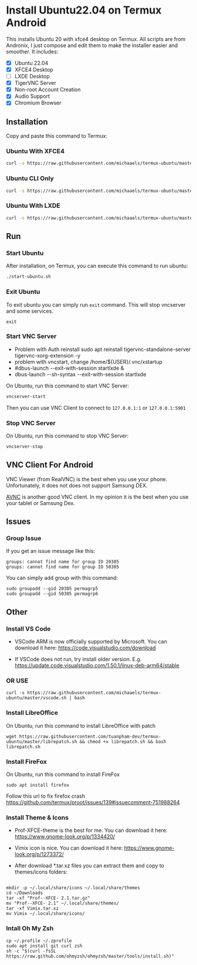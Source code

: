 # Install Ubuntu22.04 on Termux Android

This installs Ubuntu 20 with xfce4 desktop on Termux. All scripts are from Andronix, I just compose and edit them to make the installer easier and smoother. It includes:

- [x] Ubuntu 22.04
- [x] XFCE4 Desktop
- [ ] LXDE Desktop
- [x] TigerVNC Server
- [x] Non-root Account Creation
- [x] Audio Support
- [x] Chromium Browser

## Installation

Copy and paste this command to Termux:

### Ubuntu With XFCE4

```bash
curl -s https://raw.githubusercontent.com/michaaels/termux-ubuntu/master/ubuntu.sh | | bash -s
```

### Ubuntu CLI Only

```bash
curl -s https://raw.githubusercontent.com/michaaels/termux-ubuntu/master/ubuntu.sh | | bash -s nde
```

### Ubuntu With LXDE

```bash
curl -s https://raw.githubusercontent.com/michaaels/termux-ubuntu/master/ubuntu.sh | | bash -s lxde
```

## Run

### Start Ubuntu

After installation, on Termux, you can execute this command to run ubuntu:

```bash
./start-ubuntu.sh
```

### Exit Ubuntu

To exit ubuntu you can simply run `exit` command. This will stop vncserver and some services.

```
exit
```

### Start VNC Server
- Problem with Auth reinstall sudo apt reinstall tigervnc-standalone-server tigervnc-xorg-extension -y
- problem with vncstart, change /home/${USER}/.vnc/xstartup
- #dbus-launch --exit-with-session startlxde &
- dbus-launch --sh-syntax --exit-with-session startlxde

On Ubuntu, run this command to start VNC Server:

```bash
vncserver-start
```

Then you can use VNC Client to connect to `127.0.0.1:1` or `127.0.0.1:5901`

### Stop VNC Server

On Ubuntu, run this command to stop VNC Server:

```bash
vncserver-stop
```

## VNC Client For Android

VNC Viewer (from RealVNC) is the best when you use your phone. Unfortunately, it does not does not support Samsung DEX.

[AVNC](https://f-droid.org/en/packages/com.gaurav.avnc/index.html) is another good VNC client. In my opinion it is the best when you use your tablet or Samsung Dex.

## Issues

### Group Issue

If you get an issue message like this:

```
groups: cannot find name for group ID 20305
groups: cannot find name for group ID 50305
```

You can simply add group with this command:

```
sudo groupadd --gid 20305 permagrp5
sudo groupadd --gid 50305 permagrp6
```

## Other

### Install VS Code

- VSCode ARM is now officially supported by Microsoft. You can download it here: https://code.visualstudio.com/download

- If VSCode does not run, try install older version. E.g. https://update.code.visualstudio.com/1.50.1/linux-deb-arm64/stable

### OR USE
```
curl -s https://raw.githubusercontent.com/michaaels/termux-ubuntu/master/vscode.sh | bash
```
### Install LibreOffice

On Ubuntu, run this command to install LibreOffice with patch

```
wget https://raw.githubusercontent.com/tuanpham-dev/termux-ubuntu/master/librepatch.sh && chmod +x librepatch.sh && bash librepatch.sh
```

### Install FireFox

On Ubuntu, run this command to install FireFox

```
sudo apt install firefox
```

Follow this url to fix firefox crash https://github.com/termux/proot/issues/139#issuecomment-751988264

### Install Theme & Icons

- Prof-XFCE-theme is the best for me. You can download it here: https://www.gnome-look.org/p/1334420/

- Vimix icon is nice. You can download it here: https://www.gnome-look.org/p/1273372/

- After download \*.tar.xz files you can extract them and copy to themes/icons folders:

```

mkdir -p ~/.local/share/icons ~/.local/share/themes
cd ~/Downloads
tar -xf "Prof--XFCE- 2.1.tar.gz"
mv "Prof--XFCE- 2.1" ~/.local/share/themes/
tar -xf Vimix.tar.xz
mv Vimix ~/.local/share/icons/

```

### Intall Oh My Zsh

```
cp ~/.profile ~/.zprofile
sudo apt install git curl zsh
sh -c "$(curl -fsSL https://raw.github.com/ohmyzsh/ohmyzsh/master/tools/install.sh)"
```
